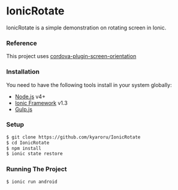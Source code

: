 # IonicRotate
IonicRotate is a simple demonstration on rotating screen in Ionic.

### Reference
This project uses [cordova-plugin-screen-orientation](https://github.com/gbenvenuti/cordova-plugin-screen-orientation)

### Installation

You need to have the following tools install in your system globally:
- [Node.js](https://nodejs.org/) v4+
- [Ionic Framework](http://ionic.io/) v1.3
- [Gulp.js](http://gulpjs.com/)

### Setup
```sh
$ git clone https://github.com/kyaroru/IonicRotate
$ cd IonicRotate
$ npm install
$ ionic state restore
```

### Running The Project
```sh
$ ionic run android
```

